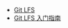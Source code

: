 
- [Git LFS](https://git-lfs.github.com/)
- [Git LFS 入门指南](https://www.oschina.net/translate/getting-started-with-git-lfs-tutorial)


